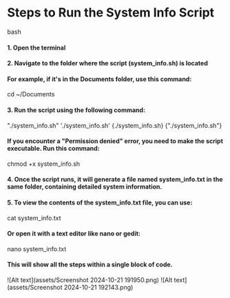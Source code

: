 # Steps to Run the System Info Script

bash
#### 1. Open the terminal

#### 2. Navigate to the folder where the script (system_info.sh) is located
#### For example, if it's in the Documents folder, use this command:
cd ~/Documents

#### 3. Run the script using the following command:
"./system_info.sh"
'./system_info.sh'
{./system_info.sh}
{"./system_info.sh"}
#### If you encounter a "Permission denied" error, you need to make the script executable. Run this command:
chmod +x system_info.sh

#### 4. Once the script runs, it will generate a file named system_info.txt in the same folder, containing detailed system information.

#### 5. To view the contents of the system_info.txt file, you can use:
cat system_info.txt

#### Or open it with a text editor like nano or gedit:
nano system_info.txt



#### This will show all the steps within a single block of code.






![Alt text](assets/Screenshot 2024-10-21 191950.png)
![Alt text](assets/Screenshot 2024-10-21 192143.png)







